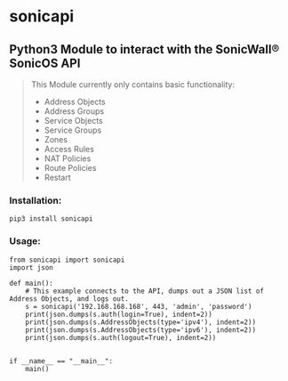 # sonicapi
## Python3 Module to interact with the SonicWall® SonicOS API  


> This Module currently only contains basic functionality:
>
>* Address Objects
>* Address Groups
>* Service Objects
>* Service Groups
>* Zones
>* Access Rules
>* NAT Policies
>* Route Policies
>* Restart

### Installation:

```
pip3 install sonicapi
```

### Usage:

```
from sonicapi import sonicapi
import json

def main():
    # This example connects to the API, dumps out a JSON list of Address Objects, and logs out.
    s = sonicapi('192.168.168.168', 443, 'admin', 'password')
    print(json.dumps(s.auth(login=True), indent=2))
    print(json.dumps(s.AddressObjects(type='ipv4'), indent=2))
    print(json.dumps(s.AddressObjects(type='ipv6'), indent=2))
    print(json.dumps(s.auth(logout=True), indent=2))


if __name__ == "__main__":
    main()
```
